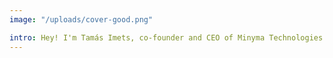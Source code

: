 ```yaml
---
image: "/uploads/cover-good.png"

intro: Hey! I'm Tamás Imets, co-founder and CEO of Minyma Technologies & Quino AI. Started as an art student in high school but ended up finding space for my ideas and creativity in engineering and tech business. I publish random thoughts here about technology, education, AI, philosophy, physics, and my hobbies, check them out if you are interested. 
---
```

